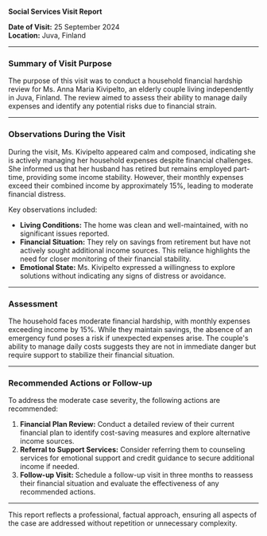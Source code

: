 

**Social Services Visit Report**

**Date of Visit:** 25 September 2024  
**Location:** Juva, Finland  

---

### **Summary of Visit Purpose**

The purpose of this visit was to conduct a household financial hardship review for Ms. Anna Maria Kivipelto, an elderly couple living independently in Juva, Finland. The review aimed to assess their ability to manage daily expenses and identify any potential risks due to financial strain.

---

### **Observations During the Visit**

During the visit, Ms. Kivipelto appeared calm and composed, indicating she is actively managing her household expenses despite financial challenges. She informed us that her husband has retired but remains employed part-time, providing some income stability. However, their monthly expenses exceed their combined income by approximately 15%, leading to moderate financial distress.

Key observations included:
- **Living Conditions:** The home was clean and well-maintained, with no significant issues reported.
- **Financial Situation:** They rely on savings from retirement but have not actively sought additional income sources. This reliance highlights the need for closer monitoring of their financial stability.
- **Emotional State:** Ms. Kivipelto expressed a willingness to explore solutions without indicating any signs of distress or avoidance.

---

### **Assessment**

The household faces moderate financial hardship, with monthly expenses exceeding income by 15%. While they maintain savings, the absence of an emergency fund poses a risk if unexpected expenses arise. The couple's ability to manage daily costs suggests they are not in immediate danger but require support to stabilize their financial situation.

---

### **Recommended Actions or Follow-up**

To address the moderate case severity, the following actions are recommended:
1. **Financial Plan Review:** Conduct a detailed review of their current financial plan to identify cost-saving measures and explore alternative income sources.
2. **Referral to Support Services:** Consider referring them to counseling services for emotional support and credit guidance to secure additional income if needed.
3. **Follow-up Visit:** Schedule a follow-up visit in three months to reassess their financial situation and evaluate the effectiveness of any recommended actions.

---

This report reflects a professional, factual approach, ensuring all aspects of the case are addressed without repetition or unnecessary complexity.